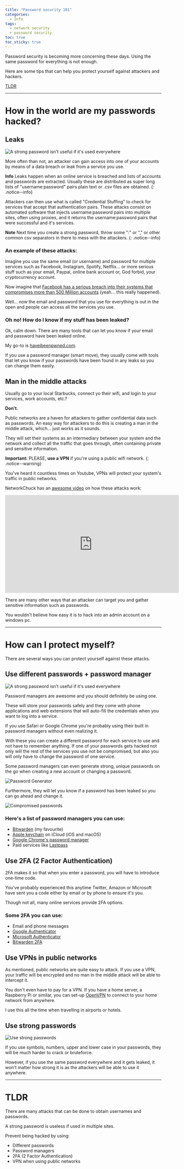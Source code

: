 ```yaml
---
title: "Password security 101"
categories:
  - Info
tags:
  - network security
  - password security
toc: true
toc_sticky: true
---
```


Password security is becoming more concerning these days. Using the same password for everything is not enough.

Here are some tips that can help you protect yourself against attackers and hackers.

[TLDR](#tldr)

___

# How in the world are my passwords hacked?

## Leaks

![A strong password isn't useful if it's used everywhere](/assets/images/2022-01-08-Password-security-101/dataleaks.jpeg)

More often than not, an attacker can gain access into one of your accounts by means of a data breach or leak from a service you use.

**Info** Leaks happen when an online service is breached and lists of accounts and passwords are extracted. Usually these are distributed as super long lists of "username:password" pairs plain text or .csv files are obtained.
{: .notice--info}

Attackers can then use what is called "Credential Stuffing" to check for services that accept that authentication pairs. These attacks consist on automated software that injects username:password pairs into multiple sites, often using proxies, and it returns the username:password pairs that were successful and it's services.

**Note** Next time you create a strong password, throw some ":" or "," or other common csv separators in there to mess with the attackers.
{: .notice--info}

### An example of these attacks:  

Imagine you use the same email (or username) and password for multiple services such as Facebook, Instagram, Spotify, Netflix... or more serious stuff such as your email, Paypal, online bank account or, God forbid, your cryptocurrency account.

Now imagine that [Facebook has a serious breach into their systems that compromises more than 500 Million accounts](https://www.bleepingcomputer.com/news/security/533-million-facebook-users-phone-numbers-leaked-on-hacker-forum/) (yeah... this really happened). 

Well... now the email and password that you use for everything is out in the open and people can access all the services you use.

### Oh no! How do I know if my stuff has been leaked?  

Ok, calm down. There are many tools that can let you know if your email and password have been leaked online.

My go-to is [haveibeenpwned.com](https://haveibeenpwned.com/).

If you use a password manager (smart move), they usually come with tools that let you know if your passwords have been found in any leaks so you can change them easily.

## Man in the middle attacks

Usually go to your local Starbucks, connect yo their wifi, and login to your services, work accounts, etc.?  

 **Don't.**  

Public networks are a haven for attackers to gather confidential data such as passwords. An easy way for attackers to do this is creating a man in the middle attack, which... just works as it sounds.  

They will set their systems as an intermediary between your system and the network and collect all the traffic that goes through, often containing private and sensitive information.

**Important:** PLEASE, **use a VPN** if you're using a public wifi network.
{: .notice--warning}

You've heard it countless times on Youtube, VPNs will protect your system's traffic in public networks.

NetworkChuck has an [awesome video](https://www.youtube.com/watch?v=q7HkIwbj3CM) on how these attacks work:

<iframe width="560" height="315" src="https://www.youtube.com/embed/q7HkIwbj3CM" title="YouTube video player" frameborder="0" allow="accelerometer; autoplay; clipboard-write; encrypted-media; gyroscope; picture-in-picture" allowfullscreen></iframe>

There are many other ways that an attacker can target you and gather sensitive information such as passwords.

You wouldn't believe how easy it is to hack into an admin account on a windows pc.

___

# How can I protect myself?

There are several ways you can protect yourself against these attacks.

## Use different passwords + password manager

![A strong password isn't useful if it's used everywhere](/assets/images/2022-01-08-Password-security-101/strongpassword.png)

Password managers are awesome and you should definitely be using one.  

These will store your passwords safely and they come with phone applications and web extensions that will auto-fill the credentials when you want to log into a service.

If you use Safari or Google Chrome you're probably using their built in password managers without even realizing it.

With these you can create a different password for each service to use and not have to remember anything. If one of your passwords gets hacked not only will the rest of the services you use not be compromised, but also you will only have to change the password of one service.

Some password managers can even generate strong, unique passwords on the go when creating a new account or changing a password.

![Password Generator](/assets/images/2022-01-08-Password-security-101/passwordgenerator.png)

Furthermore, they will let you know if a password has been leaked so you can go ahead and change it.

![Compromised passwords](/assets/images/2022-01-08-Password-security-101/passwordcompromise.png)

### Here's a list of password managers you can use:

- [Bitwarden](https://bitwarden.com/) (my favourite)
- [Apple keychain](https://support.apple.com/en-us/HT204085) on iCloud (iOS and macOS)
- [Google Chrome's password manager](https://passwords.google.com/)
- Paid services like [Lastpass](https://www.lastpass.com/)

## Use 2FA (2 Factor Authentication)

2FA makes it so that when you enter a password, you will have to introduce one-time code.

You've probably experienced this anytime Twitter, Amazon or Microsoft have sent you a code either by email or by phone to ensure it's you.

Though not all, many online services provide 2FA options.

### Some 2FA you can use:
- Email and phone messages
- [Google Authenticator](https://g.co/kgs/hwWhWd)
- [Microsoft Authenticator](https://www.microsoft.com/en-us/security/mobile-authenticator-app)
- [Bitwarden 2FA](https://bitwarden.com/help/article/setup-two-step-login/)

## Use VPNs in public networks

As mentioned, public networks are quite easy to attack. If you use a VPN, your traffic will be encrypted and no man in the middle attack will be able to intercept it.

You don't even have to pay for a VPN. If you have a home server, a Raspberry Pi or similar, you can set-up [OpenVPN](https://openvpn.net/) to connect to your home network from anywhere.

I use this all the time when travelling in airports or hotels.

## Use strong passwords

![Use strong passwords](/assets/images/2022-01-08-Password-security-101/strongpassword1.jpeg)

If you use symbols, numbers, upper and lower case in your passwords, they will be much harder to crack or bruteforce.

However, if you use the same password everywhere and it gets leaked, it won't matter how strong it is as the attackers will be able to use it anywhere.

___

# TLDR

There are many attacks that can be done to obtain usernames and passwords.

A strong password is useless if used in multiple sites.

Prevent being hacked by using:
- Different passwords
- Password managers
- 2FA (2 Factor Authentication)
- VPN when using public networks